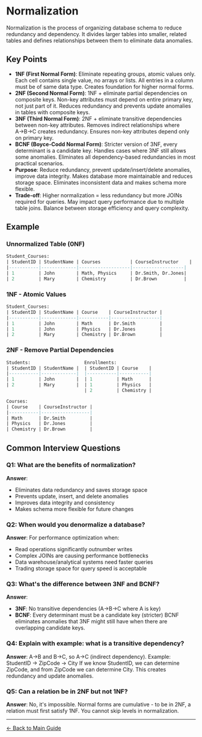 # Normalization

Normalization is the process of organizing database schema to reduce redundancy and dependency. It divides larger tables into smaller, related tables and defines relationships between them to eliminate data anomalies.

## Key Points

- **1NF (First Normal Form)**: Eliminate repeating groups, atomic values only. Each cell contains single value, no arrays or lists. All entries in a column must be of same data type. Creates foundation for higher normal forms.
- **2NF (Second Normal Form)**: 1NF + eliminate partial dependencies on composite keys. Non-key attributes must depend on entire primary key, not just part of it. Reduces redundancy and prevents update anomalies in tables with composite keys.
- **3NF (Third Normal Form)**: 2NF + eliminate transitive dependencies between non-key attributes. Removes indirect relationships where A→B→C creates redundancy. Ensures non-key attributes depend only on primary key.
- **BCNF (Boyce-Codd Normal Form)**: Stricter version of 3NF, every determinant is a candidate key. Handles cases where 3NF still allows some anomalies. Eliminates all dependency-based redundancies in most practical scenarios.
- **Purpose**: Reduce redundancy, prevent update/insert/delete anomalies, improve data integrity. Makes database more maintainable and reduces storage space. Eliminates inconsistent data and makes schema more flexible.
- **Trade-off**: Higher normalization = less redundancy but more JOINs required for queries. May impact query performance due to multiple table joins. Balance between storage efficiency and query complexity.

## Example

### Unnormalized Table (0NF)
```sql
Student_Courses:
| StudentID | StudentName | Courses           | CourseInstructor    |
|-----------|-------------|-------------------|-------------------|
| 1         | John        | Math, Physics     | Dr.Smith, Dr.Jones|
| 2         | Mary        | Chemistry         | Dr.Brown          |
```

### 1NF - Atomic Values
```sql
Student_Courses:
| StudentID | StudentName | Course    | CourseInstructor |
|-----------|-------------|-----------|------------------|
| 1         | John        | Math      | Dr.Smith         |
| 1         | John        | Physics   | Dr.Jones         |
| 2         | Mary        | Chemistry | Dr.Brown         |
```

### 2NF - Remove Partial Dependencies
```sql
Students:                    Enrollments:
| StudentID | StudentName |  | StudentID | Course    |
|-----------|-------------|  |-----------|-----------|
| 1         | John        |  | 1         | Math      |
| 2         | Mary        |  | 1         | Physics   |
                             | 2         | Chemistry |

Courses:
| Course    | CourseInstructor |
|-----------|------------------|
| Math      | Dr.Smith         |
| Physics   | Dr.Jones         |
| Chemistry | Dr.Brown         |
```

## Common Interview Questions

### Q1: What are the benefits of normalization?
**Answer**: 
- Eliminates data redundancy and saves storage space
- Prevents update, insert, and delete anomalies
- Improves data integrity and consistency
- Makes schema more flexible for future changes

### Q2: When would you denormalize a database?
**Answer**: For performance optimization when:
- Read operations significantly outnumber writes
- Complex JOINs are causing performance bottlenecks
- Data warehouse/analytical systems need faster queries
- Trading storage space for query speed is acceptable

### Q3: What's the difference between 3NF and BCNF?
**Answer**: 
- **3NF**: No transitive dependencies (A→B→C where A is key)
- **BCNF**: Every determinant must be a candidate key (stricter)
BCNF eliminates anomalies that 3NF might still have when there are overlapping candidate keys.

### Q4: Explain with example: what is a transitive dependency?
**Answer**: A→B and B→C, so A→C (indirect dependency).
Example: StudentID → ZipCode → City
If we know StudentID, we can determine ZipCode, and from ZipCode we can determine City. This creates redundancy and update anomalies.

### Q5: Can a relation be in 2NF but not 1NF?
**Answer**: No, it's impossible. Normal forms are cumulative - to be in 2NF, a relation must first satisfy 1NF. You cannot skip levels in normalization.

---
[← Back to Main Guide](./README.md)
